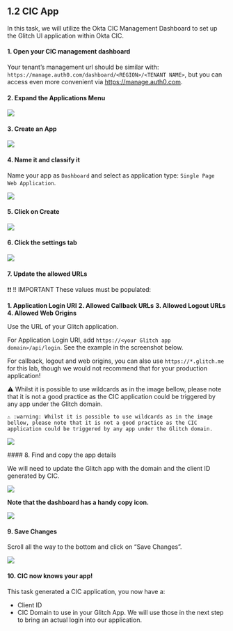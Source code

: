 ## 1.2 CIC App


In this task, we will utilize the Okta CIC Management Dashboard to set up the Glitch UI application within Okta CIC.

#### 1. Open your CIC management dashboard 

Your tenant’s management url should be similar with: `https://manage.auth0.com/dashboard/<REGION>/<TENANT NAME>`, but you can access even more convenient via <a href="https://manage.auth0.com" target="_blank">https://manage.auth0.com</a>.


#### 2. Expand the Applications Menu 

![](https://github.com/lerer/cic2-workshop/blob/main/images/001/expand-app-menu.png?raw=true")


#### ⁠3. Create an App 

![](https://github.com/lerer/cic2-workshop/blob/main/images/001/create-app.png?raw=true")



#### 4. Name it and classify it 
Name your app as `Dashboard` and select as application type: `Single Page Web Application`. 

![](https://github.com/lerer/cic2-workshop/blob/main/images/001/app-class-selection.png?raw=true)



#### ⁠5. Click on Create 

![](https://github.com/lerer/cic2-workshop/blob/main/images/001/create-button.png?raw=true)





#### 6. Click the settings tab 

![](https://github.com/lerer/cic2-workshop/blob/main/images/001/settings-tab.png?raw=true)




#### ⁠7. Update the allowed URLs 

❗❗ :bangbang: IMPORTANT These values must be populated:

**1. Application Login URI**
**2. Allowed Callback URLs**
**3. Allowed Logout URLs**
**4. Allowed Web Origins**

Use the URL of your Glitch application.

For Application Login URI, add `https://<your Glitch app domain>/api/login`. See the example in the screenshot below.

For callback, logout and web origins, you can also use `https://*.glitch.me` for this lab, though we would not recommend that for your production application!


:warning: Whilst it is possible to use wildcards as in the image bellow, please note that it is not a good practice as the CIC application could be triggered by any app under the Glitch domain.

```
⚠️ :warning: Whilst it is possible to use wildcards as in the image bellow, please note that it is not a good practice as the CIC application could be triggered by any app under the Glitch domain.
```

![](https://github.com/lerer/cic2-workshop/blob/main/images/001/app-url-settings.png?raw=true)


⁠#### 8. Find and copy the app details 

We will need to update the Glitch app with the domain and the client ID generated by CIC.


![](https://github.com/lerer/cic2-workshop/blob/main/images/001/app-details.png?raw=true)


**⁠Note that the dashboard has a handy copy icon.**

![](https://github.com/lerer/cic2-workshop/blob/main/images/001/copy-button.png?raw=true)



#### 9. Save Changes 

Scroll all the way to the bottom and click on “Save Changes”. 

![](https://github.com/lerer/cic2-workshop/blob/main/images/001/save-changes.png?raw=true)



#### 10.  CIC now knows your app! 

This task generated a CIC application, you now have a:
- Client ID
- CIC Domain to use in your Glitch App. We will use those in the next step to bring an actual login into our application.



